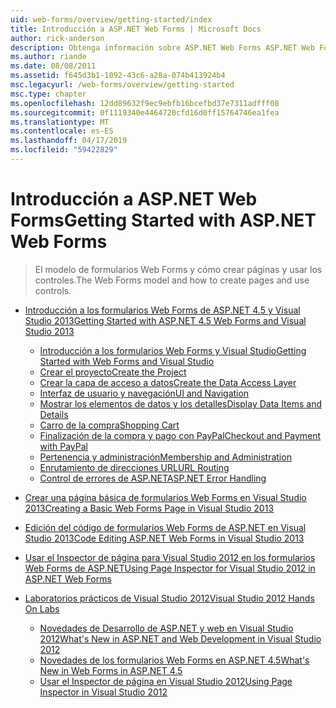 ```yaml
---
uid: web-forms/overview/getting-started/index
title: Introducción a ASP.NET Web Forms | Microsoft Docs
author: rick-anderson
description: Obtenga información sobre ASP.NET Web Forms ASP.NET Web Forms le permite crear sitios Web dinámicos con un modelo conocido de arrastrar y colocar, controlado por eventos. Una superficie de diseño y hund...
ms.author: riande
ms.date: 08/08/2011
ms.assetid: f645d3b1-1092-43c6-a28a-074b413924b4
msc.legacyurl: /web-forms/overview/getting-started
msc.type: chapter
ms.openlocfilehash: 12dd89632f9ec9ebfb16bcefbd37e7311adfff08
ms.sourcegitcommit: 0f1119340e4464720cfd16d0ff15764746ea1fea
ms.translationtype: MT
ms.contentlocale: es-ES
ms.lasthandoff: 04/17/2019
ms.locfileid: "59422829"
---
```

# <a name="getting-started-with-aspnet-web-forms"></a><span data-ttu-id="599a2-104">Introducción a ASP.NET Web Forms</span><span class="sxs-lookup"><span data-stu-id="599a2-104">Getting Started with ASP.NET Web Forms</span></span>

> <span data-ttu-id="599a2-105">El modelo de formularios Web Forms y cómo crear páginas y usar los controles.</span><span class="sxs-lookup"><span data-stu-id="599a2-105">The Web Forms model and how to create pages and use controls.</span></span>


- [<span data-ttu-id="599a2-106">Introducción a los formularios Web Forms de ASP.NET 4.5 y Visual Studio 2013</span><span class="sxs-lookup"><span data-stu-id="599a2-106">Getting Started with ASP.NET 4.5 Web Forms and Visual Studio 2013</span></span>](getting-started-with-aspnet-45-web-forms/index.md)

    - [<span data-ttu-id="599a2-107">Introducción a los formularios Web Forms y Visual Studio</span><span class="sxs-lookup"><span data-stu-id="599a2-107">Getting Started with Web Forms and Visual Studio</span></span>](getting-started-with-aspnet-45-web-forms/introduction-and-overview.md)
    - [<span data-ttu-id="599a2-108">Crear el proyecto</span><span class="sxs-lookup"><span data-stu-id="599a2-108">Create the Project</span></span>](getting-started-with-aspnet-45-web-forms/create-the-project.md)
    - [<span data-ttu-id="599a2-109">Crear la capa de acceso a datos</span><span class="sxs-lookup"><span data-stu-id="599a2-109">Create the Data Access Layer</span></span>](getting-started-with-aspnet-45-web-forms/create_the_data_access_layer.md)
    - [<span data-ttu-id="599a2-110">Interfaz de usuario y navegación</span><span class="sxs-lookup"><span data-stu-id="599a2-110">UI and Navigation</span></span>](getting-started-with-aspnet-45-web-forms/ui_and_navigation.md)
    - [<span data-ttu-id="599a2-111">Mostrar los elementos de datos y los detalles</span><span class="sxs-lookup"><span data-stu-id="599a2-111">Display Data Items and Details</span></span>](getting-started-with-aspnet-45-web-forms/display_data_items_and_details.md)
    - [<span data-ttu-id="599a2-112">Carro de la compra</span><span class="sxs-lookup"><span data-stu-id="599a2-112">Shopping Cart</span></span>](getting-started-with-aspnet-45-web-forms/shopping-cart.md)
    - [<span data-ttu-id="599a2-113">Finalización de la compra y pago con PayPal</span><span class="sxs-lookup"><span data-stu-id="599a2-113">Checkout and Payment with PayPal</span></span>](getting-started-with-aspnet-45-web-forms/checkout-and-payment-with-paypal.md)
    - [<span data-ttu-id="599a2-114">Pertenencia y administración</span><span class="sxs-lookup"><span data-stu-id="599a2-114">Membership and Administration</span></span>](getting-started-with-aspnet-45-web-forms/membership-and-administration.md)
    - [<span data-ttu-id="599a2-115">Enrutamiento de direcciones URL</span><span class="sxs-lookup"><span data-stu-id="599a2-115">URL Routing</span></span>](getting-started-with-aspnet-45-web-forms/url-routing.md)
    - [<span data-ttu-id="599a2-116">Control de errores de ASP.NET</span><span class="sxs-lookup"><span data-stu-id="599a2-116">ASP.NET Error Handling</span></span>](getting-started-with-aspnet-45-web-forms/aspnet-error-handling.md)
- [<span data-ttu-id="599a2-117">Crear una página básica de formularios Web Forms en Visual Studio 2013</span><span class="sxs-lookup"><span data-stu-id="599a2-117">Creating a Basic Web Forms Page in Visual Studio 2013</span></span>](creating-a-basic-web-forms-page.md)
- [<span data-ttu-id="599a2-118">Edición del código de formularios Web Forms de ASP.NET en Visual Studio 2013</span><span class="sxs-lookup"><span data-stu-id="599a2-118">Code Editing ASP.NET Web Forms in Visual Studio 2013</span></span>](code-editing-in-web-forms-pages.md)
- [<span data-ttu-id="599a2-119">Usar el Inspector de página para Visual Studio 2012 en los formularios Web Forms de ASP.NET</span><span class="sxs-lookup"><span data-stu-id="599a2-119">Using Page Inspector for Visual Studio 2012 in ASP.NET Web Forms</span></span>](using-page-inspector-in-a-visual-studio-11-beta-web-forms-project.md)
- [<span data-ttu-id="599a2-120">Laboratorios prácticos de Visual Studio 2012</span><span class="sxs-lookup"><span data-stu-id="599a2-120">Visual Studio 2012 Hands On Labs</span></span>](hands-on-labs/index.md)

    - [<span data-ttu-id="599a2-121">Novedades de Desarrollo de ASP.NET y web en Visual Studio 2012</span><span class="sxs-lookup"><span data-stu-id="599a2-121">What's New in ASP.NET and Web Development in Visual Studio 2012</span></span>](hands-on-labs/whats-new-in-aspnet-and-web-development-in-visual-studio-2012.md)
    - [<span data-ttu-id="599a2-122">Novedades de los formularios Web Forms en ASP.NET 4.5</span><span class="sxs-lookup"><span data-stu-id="599a2-122">What's New in Web Forms in ASP.NET 4.5</span></span>](hands-on-labs/whats-new-in-web-forms-in-aspnet-45.md)
    - [<span data-ttu-id="599a2-123">Usar el Inspector de página en Visual Studio 2012</span><span class="sxs-lookup"><span data-stu-id="599a2-123">Using Page Inspector in Visual Studio 2012</span></span>](hands-on-labs/using-page-inspector-in-visual-studio-2012.md)
